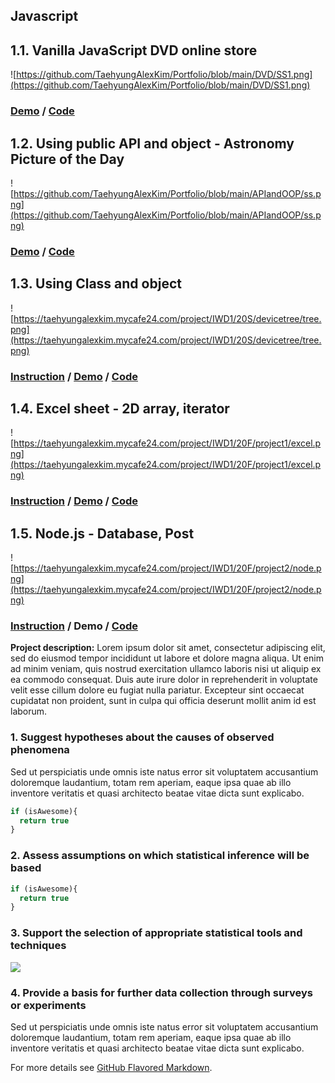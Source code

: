 ## Javascript

## 1.1. Vanilla JavaScript DVD online store

![https://github.com/TaehyungAlexKim/Portfolio/blob/main/DVD/SS1.png](https://github.com/TaehyungAlexKim/Portfolio/blob/main/DVD/SS1.png)

### [Demo](https://taehyungalexkim.github.io/DVD/) / [Code](https://github.com/TaehyungAlexKim/Portfolio/blob/main/DVD/Taehyung_Final%20Project.zip)

## 1.2. Using public API and object - Astronomy Picture of the Day

![https://github.com/TaehyungAlexKim/Portfolio/blob/main/APIandOOP/ss.png](https://github.com/TaehyungAlexKim/Portfolio/blob/main/APIandOOP/ss.png)

### [Demo](https://taehyungalexkim.mycafe24.com/project/IWD1/20S/publicAPIandOOP/) / [Code](https://github.com/TaehyungAlexKim/Portfolio/blob/main/APIandOOP/Taehyung_S20_Project_01.zip)

## 1.3. Using Class and object

![https://taehyungalexkim.mycafe24.com/project/IWD1/20S/devicetree/tree.png](https://taehyungalexkim.mycafe24.com/project/IWD1/20S/devicetree/tree.png)

### [Instruction](https://taehyungalexkim.mycafe24.com/project/IWD1/20S/devicetree/Project2_Device_Tree_Summer_2020.pdf) / [Demo](https://taehyungalexkim.mycafe24.com/project/IWD1/20S/devicetree/Taehyung_Project2.html) / [Code](https://taehyungalexkim.mycafe24.com/project/IWD1/20S/devicetree/Project02.zip)

## 1.4. Excel sheet - 2D array, iterator
![https://taehyungalexkim.mycafe24.com/project/IWD1/20F/project1/excel.png](https://taehyungalexkim.mycafe24.com/project/IWD1/20F/project1/excel.png)

### [Instruction](https://taehyungalexkim.mycafe24.com/project/IWD1/20F/project1/INFO3144) / [Demo](https://taehyungalexkim.mycafe24.com/project/IWD1/20F/project1/) / [Code](https://taehyungalexkim.mycafe24.com/project/IWD1/20F/project1/Taehyung_Project1.zip)


## 1.5. Node.js - Database, Post
![https://taehyungalexkim.mycafe24.com/project/IWD1/20F/project2/node.png](https://taehyungalexkim.mycafe24.com/project/IWD1/20F/project2/node.png)

### [Instruction](https://taehyungalexkim.mycafe24.com/project/IWD1/20F/project2/INFO3144_Customers_Form_2020.pdf) / Demo / [Code](https://taehyungalexkim.mycafe24.com/project/IWD1/20F/project2/Taehyung_Project2.zip)


**Project description:** Lorem ipsum dolor sit amet, consectetur adipiscing elit, sed do eiusmod tempor incididunt ut labore et dolore magna aliqua. Ut enim ad minim veniam, quis nostrud exercitation ullamco laboris nisi ut aliquip ex ea commodo consequat. Duis aute irure dolor in reprehenderit in voluptate velit esse cillum dolore eu fugiat nulla pariatur. Excepteur sint occaecat cupidatat non proident, sunt in culpa qui officia deserunt mollit anim id est laborum.

### 1. Suggest hypotheses about the causes of observed phenomena

Sed ut perspiciatis unde omnis iste natus error sit voluptatem accusantium doloremque laudantium, totam rem aperiam, eaque ipsa quae ab illo inventore veritatis et quasi architecto beatae vitae dicta sunt explicabo. 

```javascript
if (isAwesome){
  return true
}
```

### 2. Assess assumptions on which statistical inference will be based

```javascript
if (isAwesome){
  return true
}
```

### 3. Support the selection of appropriate statistical tools and techniques

<img src="images/dummy_thumbnail.jpg?raw=true"/>

### 4. Provide a basis for further data collection through surveys or experiments

Sed ut perspiciatis unde omnis iste natus error sit voluptatem accusantium doloremque laudantium, totam rem aperiam, eaque ipsa quae ab illo inventore veritatis et quasi architecto beatae vitae dicta sunt explicabo. 

For more details see [GitHub Flavored Markdown](https://guides.github.com/features/mastering-markdown/).
